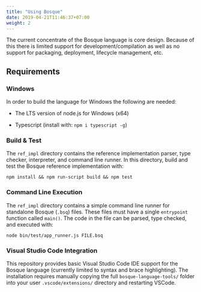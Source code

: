 ```yaml
---
title: "Using Bosque"
date: 2019-04-21T11:46:37+07:00
weight: 2
---
```


The current concentrate of the Bosque language is core design. Because of this there is limited support for development/compilation as well as no support for packaging, deployment, lifecycle management, etc.

## Requirements

### Windows

In order to build the language for Windows the following are needed:

* The LTS version of node.js for Windows (x64)

* Typescript (install with: ```npm i typescript -g```)

### Build & Test

The ```ref_impl``` directory contains the reference implementation parser, type checker, interpreter, and command line runner. In this directory, build and test the Bosque reference implementation with:
```
npm install && npm run-script build && npm test
```

### Command Line Execution

The ```ref_impl``` directory contains a simple command line runner for standalone Bosque (```.bsq```) files. These files must have a single ```entrypoint``` function called ```main()```. The code in the file can be parsed, type checked, and executed with:

```
node bin/test/app_runner.js FILE.bsq
```

### Visual Studio Code Integration

This repository provides basic Visual Studio Code IDE support for the Bosque language (currently limited to syntax and brace highlighting). The installation requires manually copying the full ```bosque-language-tools/``` folder into your user ```.vscode/extensions/``` directory and restarting VSCode.

